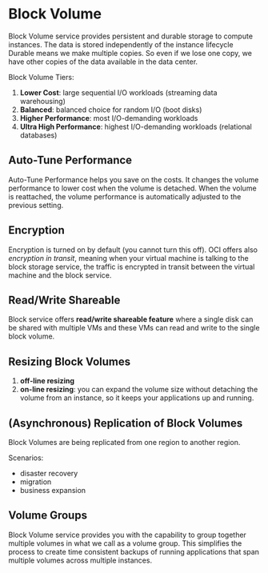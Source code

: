 # Block Volume

Block Volume service provides persistent and durable storage to compute instances. The data is stored independently of the instance lifecycle Durable means we make multiple copies. So even if we lose one copy, we have other copies of the data available in the data center. 

Block Volume Tiers:
1. **Lower Cost**: large sequential I/O workloads (streaming data warehousing)
2. **Balanced**: balanced choice for random I/O (boot disks)
3. **Higher Performance**: most I/O-demanding workloads
4. **Ultra High Performance**: highest I/O-demanding workloads (relational databases)

## Auto-Tune Performance

Auto-Tune Performance helps you save on the costs. It changes the volume performance to lower cost when the volume is detached. When the volume is reattached, the volume performance is automatically adjusted to the previous setting.

## Encryption

Encryption is turned on by default (you cannot turn this off). OCI offers also *encryption in transit*, meaning when your virtual machine is talking to the block storage service, the traffic is encrypted in transit between the virtual machine and the block service.

## Read/Write Shareable

Block service offers **read/write shareable feature** where a single disk can be shared with multiple VMs and these VMs can read and write to the single block volume.

## Resizing Block Volumes

1. **off-line resizing**
2. **on-line resizing**: you can expand the volume size without detaching the volume from an instance, so it keeps your applications up and running. 

## (Asynchronous) Replication of Block Volumes

Block Volumes are being replicated from one region to another region. 

Scenarios:
- disaster recovery
- migration
- business expansion

##  Volume Groups

Block Volume service provides you with the capability to group together multiple volumes in what we call as a volume group. This simplifies the process to create time consistent backups of running applications that span multiple volumes across multiple instances.